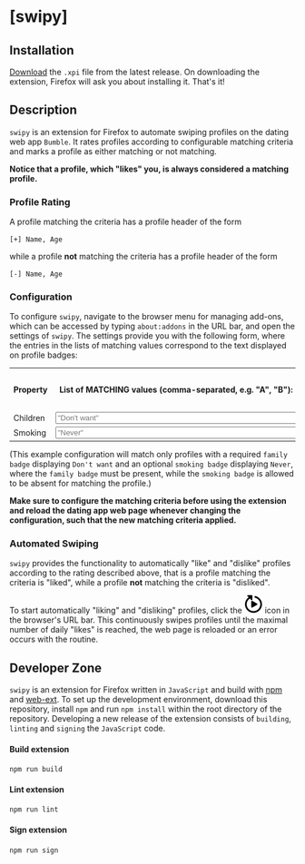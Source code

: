 # [swipy]

## Installation

[Download](https://github.com/SchneePingu/swipy/releases/download/v1.0/swipy-v1.0.xpi) the `.xpi` file from the latest release. On downloading the extension, Firefox will ask you about installing it.
That's it!

## Description
`swipy` is an extension for Firefox to automate swiping profiles on the dating web app `Bumble`.
It rates profiles according to configurable matching criteria and marks a profile as either matching or not matching.

**Notice that a profile, which "likes" you, is always considered a matching profile.**

### Profile Rating

A profile matching the criteria has a profile header of the form
```
[+] Name, Age
```
while a profile **not** matching the criteria has a profile header of the form
```
[-] Name, Age
```

### Configuration

To configure `swipy`, navigate to the browser menu for managing add-ons, which can be accessed by typing `about:addons` in the URL bar,
and open the settings of `swipy`. The settings provide you with the following form,
where the entries in the lists of matching values correspond to the text displayed on profile badges:

<form>
    <table>
        <colgroup>
            <col span="1" style="width: 15%;">
            <col span="1" style="width: 65%;">
            <col span="1" style="width: 20%;">
        </colgroup>
        <tbody>
        <tr>
            <th>Property</th>
            <th>List of MATCHING values (comma-separated, e.g. "A", "B"): </th>
            <th>Do NOT match if NOT specified?</th>
        </tr>
        <tr>
            <td>
                Children
            </td>
            <td>
                <label for="familyText"></label>
                <input type="text" id="familyText" name="familyText" size="50" placeholder="&quot;Don't want&quot;"/>
            </td>
            <td>
                <label for="familyCheckbox"></label>
                <input type="checkbox" id="familyCheckbox" name="familyCheckbox" checked>
            </td>
        </tr>
        <tr>
            <td>
                Smoking
            </td>
            <td>
                <label for="smokingText"></label>
                <input type="text" id="smokingText" name="smokingText" size="50" placeholder="&quot;Never&quot;"/>
            </td>
            <td>
                <label for="smokingCheckbox"></label>
                <input type="checkbox" id="smokingCheckbox" name="smokingCheckbox">
            </td>
        </tr>
        </tbody>
    </table>
</form>

(This example configuration will match only profiles with a required `family badge` displaying `Don't want` and an optional `smoking badge` displaying `Never`, where the `family badge` must be present, while the `smoking badge` is allowed to be absent for matching the profile.)

**Make sure to configure the matching criteria before using the extension and reload the dating app web page whenever changing the configuration, such that the new matching criteria applied.**

### Automated Swiping

`swipy` provides the functionality to automatically "like" and "dislike" profiles according to the rating described above,
that is a profile matching the criteria is "liked", while a profile **not** matching the criteria is "disliked".

To start automatically "liking" and "disliking" profiles, click the
![Test](src/icon/autoplay.svg)
icon in the browser's URL bar.
This continuously swipes profiles until the maximal number of daily "likes" is reached, the web page is reloaded or an error occurs with the routine.


## Developer Zone

`swipy` is an extension for Firefox written in `JavaScript` and build with [npm](https://www.npmjs.com/) and [web-ext](https://github.com/mozilla/web-ext).
To set up the development environment, download this repository, install `npm` and run `npm install` within the root directory of the repository.
Developing a new release of the extension consists of `building`, `linting` and `signing` the `JavaScript` code.

#### Build extension
```
npm run build
```

#### Lint extension
```
npm run lint
```

#### Sign extension
```
npm run sign
```